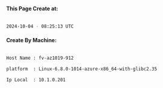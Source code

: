 
   
#### This Page Create at:

```bash

2024-10-04 - 08:25:13 UTC

```

#### Create By Machine:

```bash

Host Name : fv-az1019-912

platform  : Linux-6.8.0-1014-azure-x86_64-with-glibc2.35

Ip Local  : 10.1.0.201

```

